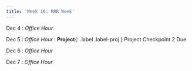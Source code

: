 ```yaml
---
title: 'Week 16: RRR Week'
---
```


Dec 4
: *Office Hour*

Dec 5
: *Office Hour*
: **Project**{: .label .label-proj } Project Checkpoint 2 Due

Dec 6
: *Office Hour*

Dec 7
: *Office Hour*